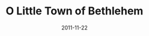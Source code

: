 ---
layout: music 
title: "O Little Town of Bethlehem"
date: 2011-11-22 
description: "Original music from Awaited&#58; A Christmas Show."
audio: "http://s3.amazonaws.com/crossroads-media/music/audio/06%20Little%20Town%20Of%20Bethleham.mp3"
audio-duration: "04:09"
src: "http://s3.amazonaws.com/crossroads-media/images/DefaultVideoImage.jpg"
---